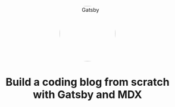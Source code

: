 <p align="center">
  <a href="https://blog.scottspence.me/build-a-coding-blog-with-mdx-and-gatsby-2019">
    <img alt="Gatsby" src="https://cv.scottspence.me/favicon.png" width="150" style="border-radius: 150px" />
  </a>
</p>
<h1 align="center">
  Build a coding blog from scratch with Gatsby and MDX
</h1>
